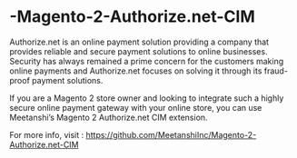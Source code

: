 # -Magento-2-Authorize.net-CIM
Authorize.net is an online payment solution providing a company that provides reliable and secure payment solutions to online businesses. Security has always remained a prime concern for the customers making online payments and Authorize.net focuses on solving it through its fraud-proof payment solutions.

If you are a Magento 2 store owner and looking to integrate such a highly secure online payment gateway with your online store, you can use Meetanshi’s Magento 2 Authorize.net CIM extension.

For more info, visit : https://github.com/MeetanshiInc/Magento-2-Authorize.net-CIM

